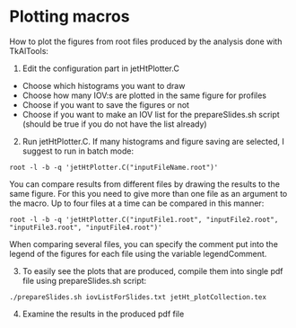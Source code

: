 # Plotting macros

How to plot the figures from root files produced by the analysis done with TkAlTools:

1. Edit the configuration part in jetHtPlotter.C
  - Choose which histograms you want to draw
  - Choose how many IOV:s are plotted in the same figure for profiles
  - Choose if you want to save the figures or not
  - Choose if you want to make an IOV list for the prepareSlides.sh script (should be true if you do not have the list already)

2. Run jetHtPlotter.C. If many histograms and figure saving are selected, I suggest to run in batch mode:
  ```
  root -l -b -q 'jetHtPlotter.C("inputFileName.root")'
  ```

You can compare results from different files by drawing the results to the same figure. For this you need to give more than one file as an argument to the macro. Up to four files at a time can be compared in this manner:
  ```
  root -l -b -q 'jetHtPlotter.C("inputFile1.root", "inputFile2.root", "inputFile3.root", "inputFile4.root")'
  ```

When comparing several files, you can specify the comment put into the legend of the figures for each file using the variable legendComment.

3. To easily see the plots that are produced, compile them into single pdf file using prepareSlides.sh script:
  ```
  ./prepareSlides.sh iovListForSlides.txt jetHt_plotCollection.tex
  ```

4. Examine the results in the produced pdf file
